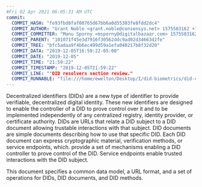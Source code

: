 ```yaml
---
#Fri 02 Apr 2021 06:05:31 AM UTC
commit:
  COMMIT_HASH: "fe93fbd8faf00765d67bb6a0d55303fe8fdd2dc4"
  COMMIT_AUTHOR: "Grant Noble <grant.noble@consensys.net> 1575583162 +1000"
  COMMIT_COMMITTER: "Manu Sporny <msporny@digitalbazaar.com> 1575583162 -0500"
  COMMIT_PARENT: "101071f45e3d7916f30562ddc9ad02d34663d2fe"
  COMMIT_TREE: "bfc5adaa9f4b6ec499d59a1efa040217b8f32d20"
  COMMIT_DATA: "2019-12-05T16:59:22-05:00"
  COMMIT_DATE: "2019-12-05"
  COMMIT_TIME: "21:59:22"
  COMMIT_TIMESTAMP: "2019-12-05T21:59:22"
  COMMIT_LINE: ""DID resolvers section review."
  COMMIT_RUNNABLE: "file:///home/ewelton/Desktop/I/did-biometrics/did-core-dataset/analysis/gitinfo/fe93fbd8faf00765d67bb6a0d55303fe8fdd2dc4/snapshot/index.html"
---
```


<section id="abstract">
<p>
<a>Decentralized identifiers</a> (DIDs) are a new type of identifier to
provide verifiable, decentralized digital identity. These new identifiers are
designed to enable the controller of a <a>DID</a> to prove control over
it and to be implemented independently of any centralized registry, identity
provider, or certificate authority. <a>DIDs</a> are URLs that relate a
<a>DID subject</a> to a <a>DID document</a> allowing trustable interactions with
that subject. <a>DID documents</a> are simple documents describing how to use
that specific <a>DID</a>. Each <a>DID document</a> can express cryptographic
material, verification methods, or <a>service endpoints</a>, which. provide a
set of mechanisms enabling a <a>DID controller</a> to prove control of the
<a>DID</a>. <a>Service endpoints</a> enable trusted interactions with the
<a>DID subject</a>.
    </p>
<p>
This document specifies a common data model, a URL format, and a set of
operations for <a>DIDs</a>, <a>DID documents</a>, and <a>DID methods</a>.
    </p>
</section>
